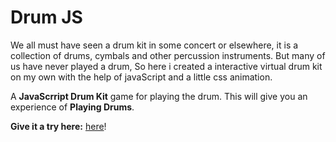 # Drum JS
We all must have seen a drum kit in some concert or elsewhere, it is a collection of drums, cymbals and other percussion instruments.
But many of us have never played a drum, So here i created a interactive virtual drum kit on my own with the help of javaScript and a little css animation.

A **JavaScrript Drum Kit** game for playing the drum. This will give you an experience of **Playing Drums**. 

**Give it a try here:** [here](https://jitendra-codes.github.io/Drum-Js/)! 




